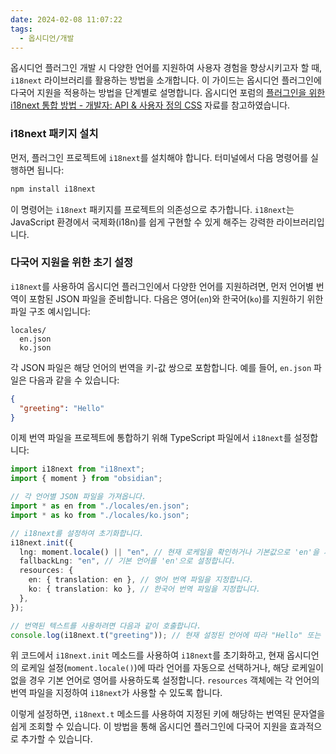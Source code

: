 ```yaml
---
date: 2024-02-08 11:07:22
tags:
  - 옵시디언/개발
---
```

옵시디언 플러그인 개발 시 다양한 언어를 지원하여 사용자 경험을 향상시키고자 할 때, `i18next` 라이브러리를 활용하는 방법을 소개합니다. 이 가이드는 옵시디언 플러그인에 다국어 지원을 적용하는 방법을 단계별로 설명합니다. 옵시디언 포럼의 [플러그인을 위한 i18next 통합 방법 - 개발자: API & 사용자 정의 CSS](https://forum.obsidian.md/t/integrating-i18next-for-a-plugin/54907) 자료를 참고하였습니다.

### i18next 패키지 설치

먼저, 플러그인 프로젝트에 `i18next`를 설치해야 합니다. 터미널에서 다음 명령어를 실행하면 됩니다:

```bash
npm install i18next
```

이 명령어는 `i18next` 패키지를 프로젝트의 의존성으로 추가합니다. `i18next`는 JavaScript 환경에서 국제화(i18n)를 쉽게 구현할 수 있게 해주는 강력한 라이브러리입니다.

### 다국어 지원을 위한 초기 설정

`i18next`를 사용하여 옵시디언 플러그인에서 다양한 언어를 지원하려면, 먼저 언어별 번역이 포함된 JSON 파일을 준비합니다. 다음은 영어(`en`)와 한국어(`ko`)를 지원하기 위한 파일 구조 예시입니다:

```plaintext
locales/
  en.json
  ko.json
```

각 JSON 파일은 해당 언어의 번역을 키-값 쌍으로 포함합니다. 예를 들어, `en.json` 파일은 다음과 같을 수 있습니다:

```json
{
  "greeting": "Hello"
}
```

이제 번역 파일을 프로젝트에 통합하기 위해 TypeScript 파일에서 `i18next`를 설정합니다:

```ts
import i18next from "i18next";
import { moment } from "obsidian";

// 각 언어별 JSON 파일을 가져옵니다.
import * as en from "./locales/en.json";
import * as ko from "./locales/ko.json";

// i18next를 설정하여 초기화합니다.
i18next.init({
  lng: moment.locale() || "en", // 현재 로케일을 확인하거나 기본값으로 'en'을 사용합니다.
  fallbackLng: "en", // 기본 언어를 'en'으로 설정합니다.
  resources: {
    en: { translation: en }, // 영어 번역 파일을 지정합니다.
    ko: { translation: ko }, // 한국어 번역 파일을 지정합니다.
  },
});

// 번역된 텍스트를 사용하려면 다음과 같이 호출합니다.
console.log(i18next.t("greeting")); // 현재 설정된 언어에 따라 "Hello" 또는 해당 언어의 인사말을 출력합니다.
```

위 코드에서 `i18next.init` 메소드를 사용하여 `i18next`를 초기화하고, 현재 옵시디언의 로케일 설정(`moment.locale()`)에 따라 언어를 자동으로 선택하거나, 해당 로케일이 없을 경우 기본 언어로 영어를 사용하도록 설정합니다. `resources` 객체에는 각 언어의 번역 파일을 지정하여 `i18next`가 사용할 수 있도록 합니다.

이렇게 설정하면, `i18next.t` 메소드를 사용하여 지정된 키에 해당하는 번역된 문자열을 쉽게 조회할 수 있습니다. 이 방법을 통해 옵시디언 플러그인에 다국어 지원을 효과적으로 추가할 수 있습니다.